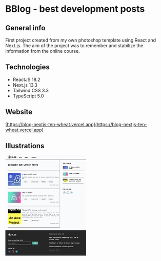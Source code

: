 # BBlog - best development posts

## General info

First project created from my own photoshop template using React and Next.js.
The aim of the project was to remember and stabilize the information from the
online course.

## Technologies

- ReactJS 18.2
- Next.js 13.3
- Tailwind CSS 3.3
- TypeScript 5.0

## Website

[https://blog-nextjs-ten-wheat.vercel.app](https://blog-nextjs-ten-wheat.vercel.app)

## Illustrations

<img alt="Home page" src="./public//github/homePage.jpeg" width="50%" height="50%" />
